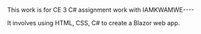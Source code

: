 This work is for CE 3 C# assignment
work with IAMKWAMWE----

It involves using HTML, CSS, C# to create a Blazor web app.
